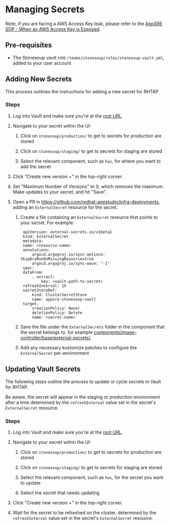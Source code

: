 # Managing Secrets

Note, if you are facing a AWS Access Key leak, please refer to the [AppSRE SOP - When an AWS Access Key is Exposed](https://gitlab.cee.redhat.com/service/app-interface/-/blob/master/docs/app-sre/sop/security/compromised-aws-access-key.md#when-an-aws-access-key-is-exposed).

## Pre-requisites

* The Stonesoup vault role `/teams/stonesoup/roles/stonesoup-vault.yml`, added to your user account

## Adding New Secrets

This process outlines the instructions for adding a new secret for RHTAP

### Steps

1. Log into Vault and make sure you're at the [root URL](https://vault.devshift.net/ui/vault/secrets).

2. Navigate to your secret within the UI:

    1. Click on `stonesoup/production/` to get to secrets for production are stored

    2. Click on `stonesoup/staging/` to get to secrets for staging are stored

    3. Select the relevant component, such as `has`, for where you want to add the secret

3. Click "Create new version +" in the top-right corner.

4. Set "Maximum Number of Versions" to 0, which removes the maximum. Make updates to your secret, and hit "Save".

5. Open a PR in https://github.com/redhat-appstudio/infra-deployments, adding an `ExternalSecret` resource for the secret.

    1. Create a file containing an `ExternalSecret` resource that points to your secret. For example:

       ```
        apiVersion: external-secrets.io/v1beta1
        kind: ExternalSecret
        metadata:
        name: <resource-name>
        annotations:
            argocd.argoproj.io/sync-options: SkipDryRunOnMissingResource=true
            argocd.argoproj.io/sync-wave: "-1"
        spec:
        dataFrom:
            - extract:
                key: <vault-path-to-secret>
        refreshInterval: 1h
        secretStoreRef:
            kind: ClusterSecretStore
            name: appsre-stonesoup-vault
        target:
            creationPolicy: Owner
            deletionPolicy: Delete
            name: <secret-name>
       ```
    
    2. Save the file under the `ExternalSecrets` folder in the component that the secret belongs to, for example [components/image-controller/base/external-secrets/](https://github.com/redhat-appstudio/infra-deployments/tree/main/components/image-controller/base/external-secrets/), 

    3. Add any necessary kustomize patches to configure the `ExternalSecret` per-environment

## Updating Vault Secrets

The following steps outline the process to update or cycle secrets in Vault for RHTAP.

Be aware, the secret will appear in the staging or production environment after a time determined by the `refreshInterval` value set in the secret's `ExternalSecret` resource.
### Steps

1. Log into Vault and make sure you're at the [root URL](https://vault.devshift.net/ui/vault/secrets).

2. Navigate to your secret within the UI:

    1. Click on `stonesoup/production/` to get to secrets for production are stored

    2. Click on `stonesoup/staging/` to get to secrets for staging are stored

    3. Select the relevant component, such as `has`, for the secret you want to update

    4. Select the secret that needs updating

3. Click "Create new version +" in the top-right corner.

4. Wait for the secret to be refreshed on the cluster, determined by the `refreshInterval` value set in the secret's `ExternalSecret` resource.
